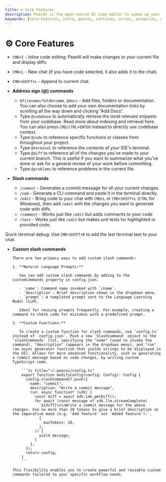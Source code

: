 ```yaml
---
title: ⚙️ Core Features
description: PearAI is the open-source AI code editor to speed up your development
keywords: [core-features, intro, pearai, continue, cursor, autopilot, chatgpt]
---
```


# ⚙️ Core Features

- `CMD+I` - Inline code editing: PearAI will make changes to your current file and display diffs.

- `CMD+L` - New chat (if you have code selected, it also adds it to the chat).
- `CMD+SHIFT+L` - Append to current chat.

- **Address sign (@) commands**

  - `@filename/foldername`, `@docs` - Add files, folders or documentation. You can also choose to add your own documentation links by scrolling all the way down and clicking “Add Docs”.
  - Type `@codebase` to automatically retrieve the most relevant snippets from your codebase. Read more about indexing and retrieval here. You can also press `CMD/CTRL+ENTER` instead to directly use codebase context.
  - Type `@code` to reference specific functions or classes from throughout your project.
  - Type `@terminal` to reference the contents of your IDE's terminal.
  - Type `@diff` to reference all of the changes you've made to your current branch. This is useful if you want to summarize what you've done or ask for a general review of your work before committing.
  - Type `@problems` to reference problems in the current file.

- **Slash commands**

  - `/commit` - Generates a commit message for all your current changes.
  - `/cmd` - Generate a CLI command and paste it in the terminal directly.
  - `/edit` - Bring code to your chat with `CMD+L` or `CMD+SHIFT+L` (`CTRL` for Windows), then add `/edit` with the changes you want to generate code with diffs.
  - `/comment` - Works just like `/edit` but adds comments to your code
  - `/test` - Works just like `/edit` but makes unit tests for highlighted or provided code.

Quick terminal debug: Use `CMD+SHIFT+R` to add the last terminal text to your chat.

- **Custom slash commands**

      There are two primary ways to add custom slash commands:

      1. **Natural Language Prompts:**

         You can add custom slash commands by adding to the customCommands property in config.json.

         - `name`: Command name invoked with `/name`.
         - `description`: Brief description shown in the dropdown menu.
         - `prompt`: A templated prompt sent to the Language Learning Model (LLM).

         Ideal for reusing prompts frequently. For example, creating a command to check code for mistakes with a predefined prompt.

      2. **Custom Functions:**

         To create a custom function for slash commands, use `config.ts` instead of `config.json`. Push a new `SlashCommand` object to the `slashCommands` list, specifying the "name" (used to invoke the command), "description" (appears in the dropdown menu), and "run" (an async generator function that yields strings to be displayed in the UI). Allows for more advanced functionality, such as generating a commit message based on code changes, by writing custom TypeScript code.

          ```ts title="~/.pearai/config.ts"
          export function modifyConfig(config: Config): Config {
            config.slashCommands?.push({
              name: "commit",
              description: "Write a commit message",
              run: async function* (sdk) {
                const diff = await sdk.ide.getDiff();
                for await (const message of sdk.llm.streamComplete(
                  `${diff}\n\nWrite a commit message for the above changes. Use no more than 20 tokens to give a brief description in the imperative mood (e.g. 'Add feature' not 'Added feature'):`,
                  {
                    maxTokens: 20,
                  },
                )) {
                  yield message;
                }
              },
            });
            return config;
          }
          ```

      This flexibility enables you to create powerful and reusable custom commands tailored to your specific workflow needs.
